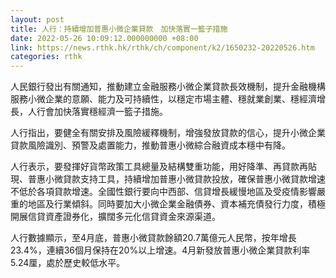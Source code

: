 ```yaml
---
layout: post
title: 人行：持續增加普惠小微企業貸款　加快落實一籃子措施
date: 2022-05-26 10:09:12.000000000 +08:00
link: https://news.rthk.hk/rthk/ch/component/k2/1650232-20220526.htm
categories: rthk
---
```


人民銀行發出有關通知，推動建立金融服務小微企業貸款長效機制，提升金融機構服務小微企業的意願、能力及可持續性，以穩定市場主體、穩就業創業、穩經濟增長，人行會加快落實穩經濟一籃子措施。

人行指出，要健全有關安排及風險緩釋機制，增強發放貸款的信心，提升小微企業貸款風險識別、預警及處置能力，推動普惠小微綜合融資成本穩中有降。

人行表示，要發揮好貨幣政策工具總量及結構雙重功能，用好降準、再貸款再貼現、普惠小微貸款支持工具，持續增加普惠小微貸款投放，確保普惠小微貸款增速不低於各項貸款增速。全國性銀行要向中西部、信貸增長緩慢地區及受疫情影響嚴重的地區及行業傾斜。同時要加大小微企業金融債券、資本補充債發行力度，積極開展信貸資產證券化，擴闊多元化信貸資金來源渠道。

人行數據顯示，至4月底，普惠小微貸款餘額20.7萬億元人民幣，按年增長23.4%，連續36個月保持在20%以上增速。4月新發放普惠小微企業貸款利率5.24厘，處於歷史較低水平。
